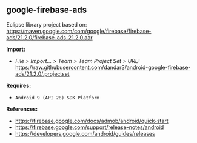 ## google-firebase-ads

Eclipse library project based on:<br/>
https://maven.google.com/com/google/firebase/firebase-ads/21.2.0/firebase-ads-21.2.0.aar

**Import:**
- _File > Import... > Team > Team Project Set > URL:_<br/>
  https://raw.githubusercontent.com/dandar3/android-google-firebase-ads/21.2.0/.projectset

**Requires:**
- `Android 9 (API 28) SDK Platform`

**References:**
- https://firebase.google.com/docs/admob/android/quick-start
- https://firebase.google.com/support/release-notes/android
- https://developers.google.com/android/guides/releases